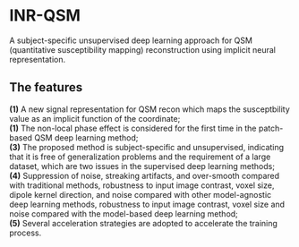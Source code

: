 # INR-QSM
A subject-specific unsupervised deep learning approach for QSM (quantitative susceptibility mapping) reconstruction using implicit neural representation.
## The features   
**(1)** A new signal representation for QSM recon which maps the susceptbility value as an implicit function of the coordinate;  
**(1)** The non-local phase effect is considered for the first time in the patch-based QSM deep learning method;  
**(3)** The proposed method is subject-specific and unsupervised, indicating that it is free of generalization problems and the requirement of a large dataset, which are two issues in the supervised deep learning methods;  
**(4)** Suppression of noise, streaking artifacts, and over-smooth compared with traditional methods, robustness to input image contrast, voxel size, dipole kernel direction, and noise compared with other model-agnostic deep learning methods, robustness to input image contrast, voxel size and noise compared with the model-based deep learning method;  
**(5)** Several acceleration strategies are adopted to accelerate the training process.



